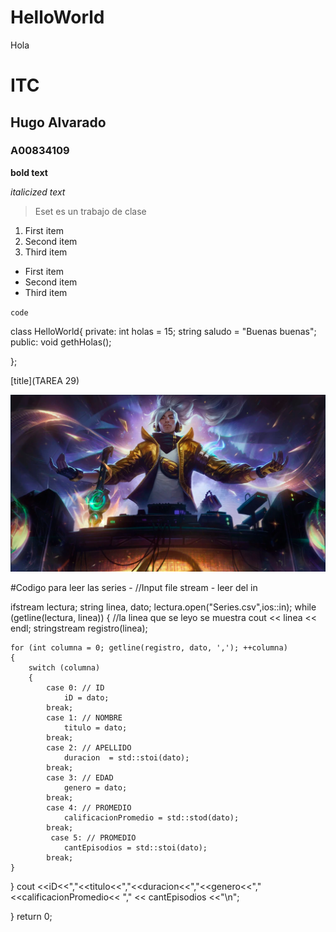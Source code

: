 # HelloWorld
Hola

# ITC
## Hugo Alvarado
### A00834109

**bold text**

*italicized text*

> Eset es un trabajo de clase

1. First item
2. Second item
3. Third item

- First item
- Second item
- Third item

`code`

class HelloWorld{
private:
  int holas = 15;
  string saludo = "Buenas buenas";
public:
  void gethHolas();

};


[title](TAREA 29)

![alt text](Yasuo_True_Damage_EP.png)

#Codigo para leer las series - //Input file stream - leer del in

ifstream lectura; 
string linea, dato;
lectura.open("Series.csv",ios::in);
while (getline(lectura, linea))
{
    //la linea que se leyo se muestra
    cout << linea << endl;
    stringstream registro(linea);
    
    for (int columna = 0; getline(registro, dato, ','); ++columna)
    {
        switch (columna)
        {
            case 0: // ID
                iD = dato;
            break;
            case 1: // NOMBRE
                titulo = dato;
            break;
            case 2: // APELLIDO
                duracion  = std::stoi(dato);
            break;
            case 3: // EDAD
                genero = dato;
            break;
            case 4: // PROMEDIO
                calificacionPromedio = std::stod(dato);
            break;
             case 5: // PROMEDIO
                cantEpisodios = std::stoi(dato);
            break;
    }

}
cout <<iD<<","<<titulo<<","<<duracion<<","<<genero<<","<<calificacionPromedio<< "," << cantEpisodios <<"\n";

}
return 0;
